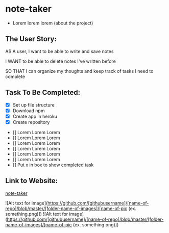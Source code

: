 # note-taker

* Lorem lorem lorem (about the project)

## The User Story:

AS A user, I want to be able to write and save notes

I WANT to be able to delete notes I've written before

SO THAT I can organize my thoughts and keep track of tasks I need to complete

## Task To Be Completed:
- [X] Set up file structure
- [X] Download npm
- [X] Create app in heroku
- [X] Create repository
- [] Lorem Lorem Lorem
- [] Lorem Lorem Lorem
- [] Lorem Lorem Lorem
- [] Lorem Lorem Lorem
- [] Lorem Lorem Lorem
- [] Lorem Lorem Lorem
- [] Put x in box to show completed task

## Link to Website:
[note-taker](https://azonagarcia.github.io/note-taker/)

![Alt text for image](https://github.com/[githubusername]/[name-of-repo]/blob/master/[folder-name-of-images]/[name-of-pic (ex. something.png)])
![Alt text for image](https://github.com/[githubusername]/[name-of-repo]/blob/master/[folder-name-of-images]/[name-of-pic (ex. something.png)])